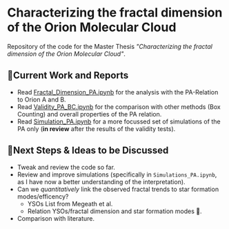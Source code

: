 # **Characterizing the fractal dimension of the Orion Molecular Cloud**
Repository of the code for the Master Thesis *"Characterizing the fractal dimension of the Orion Molecular Cloud"*. 

## 📌**Current Work and Reports**
- Read [Fractal_Dimension_PA.ipynb](https://github.com/SimoneSped/fractal_OMC/blob/main/Fractal_Dimension_PA.ipynb) for the analysis with the PA-Relation to Orion A and B.
- Read [Validity_PA_BC.ipynb](https://github.com/SimoneSped/fractal_OMC/blob/main/Validity_PA_BC.ipynb) for the comparison with other methods (Box Counting) and overall properties of the PA relation.
- Read [Simulation_PA.ipynb](https://github.com/SimoneSped/fractal_OMC/blob/main/Simulations_PA.ipynb) for a more focussed set of simulations of the PA only (**in review** after the results of the validity tests).

## 📌**Next Steps & Ideas to be Discussed**
- Tweak and review the code so far.
- Review and improve simulations (specifically in `Simulations_PA.ipynb`, as I have now a better understanding of the interpretation).
- Can we *quantitatively* link the observed fractal trends to star formation modes/efficency?
    - YSOs List from Megeath et al.
    - Relation YSOs/fractal dimension and star formation modes 🧐.
- Comparison with literature.

